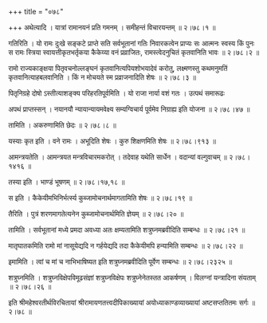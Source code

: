 +++
title = "०७८"

+++
अथेत्यादि । यात्रां रामानयनं प्रति गमनम् । समीहन्तं विचारयन्तम्  ॥  २।७८।१  ॥   

  

गतिरिति । यो रामः दुःखे सङ्कटे प्राप्ते सति सर्वभूतानां गतिः निवारकत्वेन प्राप्यः सः आत्मनः स्वस्य किं पुनः स रामः स्त्रिया स्वायत्तीकृतभर्तृकया कैकेय्या वनं प्रव्राजितः, रामस्त्वेदनुचितं कृतवानिति भावः  ॥  २।७८।२  ॥   

  

रामो राज्यकाङ्क्षया पितृवचनोल्लङ्घनं कृतवानित्यपियशोभयादेवं करोतु, लक्ष्मणस्तु कथमनुमतिं कृतवानित्याहबलवानिति । किं न मोचयते स्म प्रव्राजनादिति शेषः  ॥  २।७८।३  ॥   

  

पितृनिग्रहे दोषो ऽस्तीत्याशङ्क्य परिहरतिपूर्वमिति । यो राजा नार्या वशं गतः । उत्पथं समारूढः  

अपथं प्राप्तस्सन् । नयानयौ न्यायान्यायमवेक्ष्य सम्यग्विचार्य पूर्वमेव निग्राह्य इति योजना  ॥  २।७८।४७  ॥   

  

तामिति । अकरुणामिति छेदः  ॥  २।७८।८  ॥   

  

यस्याः कृत इति । वने रामः । अभूदिति शेषः । कुरु शिक्षणमिति शेषः  ॥  २।७८।९१३  ॥   

  

आमन्त्रयतेति । आमन्त्रयत मन्त्रविचारमकरोत् । तदेवाह यथेति सार्धेन । वदान्यां वल्गुवाचम्  ॥  २।७८।१४१६  ॥   

  

तस्या इति । भाण्डं भूषणम्  ॥  २।७८।१७,१८  ॥   

  

स इति । कैकेयीमभिनिर्भर्त्स्य कुब्जामोचनार्थमागतामिति शेषः  ॥  २।७८।१९  ॥   

  

तैरिति । पुत्रं शरणमागतेत्यनेन कुब्जामोचनार्थमिति ज्ञेयम्  ॥  २।७८।२०  ॥   

  

तामिति । सर्वभूतानां मध्ये प्रमदा अवध्या अतः क्षम्यतामिति शत्रुघ्नमब्रवीदिति सम्बन्धः  ॥  २।७८।२१  ॥   

  

मातृघातकमिति रामो मां नासूयेद्यदि न गर्हयेद्यदि तदा कैकेयीमपि हन्यामिति सम्बन्धः  ॥  २।७८।२२  ॥   

  

इमामिति । त्वां च मां च नाभिभाषिष्यत इति शत्रुघ्नमब्रवीदिति पूर्वेण सम्बन्धः  ॥  २।७८।२३२५  ॥   

  

शत्रुघ्नमिति । शत्रुघ्नविक्षेपविमूढसंज्ञां शत्रुघ्नविक्षेपः शत्रुघ्नेनेतस्तत आकर्षणम् । विलग्नां यन्त्रादिना संयताम्  ॥  २।७८।२६  ॥   

  

इति श्रीमहेश्वरतीर्थविरचितायां श्रीरामायणतत्त्वदीपिकाख्यायां अयोध्याकाण्डव्याख्यायां अष्टसप्ततितमः सर्गः  ॥  २।७८  ॥   

  

  

